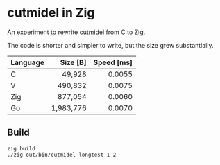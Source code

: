 # cutmidel in Zig

An experiment to rewrite [cutmidel] from C to Zig.

The code is shorter and simpler to write, but the size grew substantially.

| Language |  Size [B] |  Speed [ms] |
|----------|----------:|------------:|
| C        |    49,928 |      0.0055 |
| V        |   490,832 |      0.0075 |
| Zig      |   877,054 |      0.0060 |
| Go       | 1,983,776 |      0.0070 |

## Build

    zig build
    ./zig-out/bin/cutmidel longtest 1 2

[cutmidel]: https://github.com/prantlf/cutmidel
